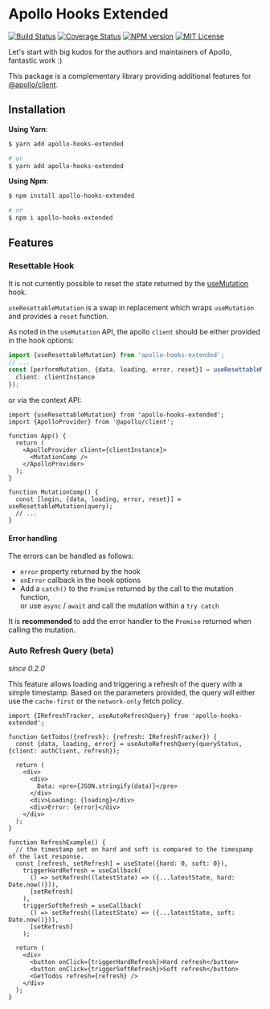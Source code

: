 # Apollo Hooks Extended

[![Build Status](https://travis-ci.org/marc-ed-raffalli/apollo-hooks-extended.svg?branch=master)](https://travis-ci.org/marc-ed-raffalli/apollo-hooks-extended)
[![Coverage Status](https://coveralls.io/repos/github/marc-ed-raffalli/apollo-hooks-extended/badge.svg?branch=master)](https://coveralls.io/github/marc-ed-raffalli/apollo-hooks-extended?branch=master)
[![NPM version](https://img.shields.io/npm/v/apollo-hooks-extended.svg)](https://www.npmjs.com/package/apollo-hooks-extended)
[![MIT License](https://img.shields.io/badge/License-MIT-green.svg)](https://github.com/marc-ed-raffalli/apollo-hooks-extended/blob/master/LICENSE)

Let's start with big kudos for the authors and maintainers of Apollo, fantastic work :)

This package is a complementary library providing additional features for
[@apollo/client](https://www.apollographql.com/docs/react/).

## Installation

**Using Yarn**:

```bash
$ yarn add apollo-hooks-extended

# or
$ yarn add apollo-hooks-extended
```

**Using Npm**:

```bash
$ npm install apollo-hooks-extended

# or
$ npm i apollo-hooks-extended
```

## Features

### Resettable Hook

It is not currently possible to reset the state returned by the
[useMutation](https://www.apollographql.com/docs/react/data/mutations/#usemutation-api) hook.

`useResettableMutation` is a swap in replacement which wraps `useMutation` and provides a `reset` function.

As noted in the `useMutation` API, the apollo `client` should be either provided in the hook options:

```typescript
import {useResettableMutation} from 'apollo-hooks-extended';
// ...
const [performMutation, {data, loading, error, reset}] = useResettableMutation(query, {
  client: clientInstance
});
```

or via the context API:

```tsx
import {useResettableMutation} from 'apollo-hooks-extended';
import {ApolloProvider} from '@apollo/client';

function App() {
  return (
    <ApolloProvider client={clientInstance}>
      <MutationComp />
    </ApolloProvider>
  );
}

function MutationComp() {
  const [login, {data, loading, error, reset}] = useResettableMutation(query);
  // ...
}
```

#### Error handling

The errors can be handled as follows:

- `error` property returned by the hook
- `onError` callback in the hook options
- Add a `catch()` to the `Promise` returned by the call to the mutation function,  
  or use `async` / `await` and call the mutation within a `try catch`

It is **recommended** to add the error handler to the `Promise` returned when calling the mutation.

### Auto Refresh Query (beta)

_since 0.2.0_

This feature allows loading and triggering a refresh of the query with a simple timestamp.
Based on the parameters provided, the query will either use the `cache-first` or the `network-only` fetch policy.

```tsx
import {IRefreshTracker, useAutoRefreshQuery} from 'apollo-hooks-extended';

function GetTodos({refresh}: {refresh: IRefreshTracker}) {
  const {data, loading, error} = useAutoRefreshQuery(queryStatus, {client: authClient, refresh});

  return (
    <div>
      <div>
        Data: <pre>{JSON.stringify(data)}</pre>
      </div>
      <div>Loading: {loading}</div>
      <div>Error: {error}</div>
    </div>
  );
}

function RefreshExample() {
  // the timestamp set on hard and soft is compared to the timespamp of the last response.
  const [refresh, setRefresh] = useState({hard: 0, soft: 0}),
    triggerHardRefresh = useCallback(
      () => setRefresh((latestState) => ({...latestState, hard: Date.now()})),
      [setRefresh]
    ),
    triggerSoftRefresh = useCallback(
      () => setRefresh((latestState) => ({...latestState, soft: Date.now()})),
      [setRefresh]
    );

  return (
    <div>
      <button onClick={triggerHardRefresh}>Hard refresh</button>
      <button onClick={triggerSoftRefresh}>Soft refresh</button>
      <GetTodos refresh={refresh} />
    </div>
  );
}
```
